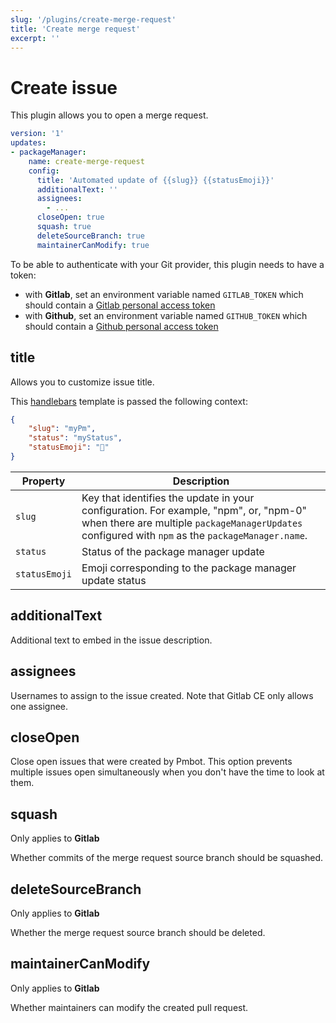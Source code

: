 ```yaml
---
slug: '/plugins/create-merge-request'
title: 'Create merge request'
excerpt: ''
---
```


# Create issue

This plugin allows you to open a merge request.

<div class="code-group" data-props='{ "lineNumbers": ["true"] }'>

````yaml
version: '1'
updates:
- packageManager:
    name: create-merge-request
    config:
      title: 'Automated update of {{slug}} {{statusEmoji}}'
      additionalText: ''
      assignees:
        - ...
      closeOpen: true
      squash: true
      deleteSourceBranch: true
      maintainerCanModify: true
````

</div>

To be able to authenticate with your Git provider, this plugin needs to have a token:
- with **Gitlab**, set an environment variable named `GITLAB_TOKEN` which should contain a [Gitlab personal access token](https://docs.gitlab.com/ee/user/profile/personal_access_tokens.html)
- with **Github**, set an environment variable named `GITHUB_TOKEN` which should contain a [Github personal access token](https://help.github.com/en/github/authenticating-to-github/creating-a-personal-access-token-for-the-command-line)

## title

Allows you to customize issue title.

This [handlebars](https://handlebarsjs.com/guide/#what-is-handlebars) template is passed the following context:

<div class="code-group" data-props='{ "lineNumbers": ["true"] }'>

```json
{
    "slug": "myPm",
    "status": "myStatus",
    "statusEmoji": "🚀"
}
```

</div>

| Property | Description |
| --- | --- |
| `slug` | Key that identifies the update in your configuration. For example, "npm", or, "npm-0" when there are multiple `packageManagerUpdates` configured with `npm` as the `packageManager.name`. |
| `status` | Status of the package manager update |
| `statusEmoji` |  Emoji corresponding to the package manager update status |

## additionalText

Additional text to embed in the issue description.

## assignees

Usernames to assign to the issue created. Note that Gitlab CE only allows one assignee.

## closeOpen

Close open issues that were created by Pmbot. This option prevents multiple issues open simultaneously when you don't have the time to look at them.

## squash

<div class="blockquote" data-props='{ "mod": "warning" }'>

Only applies to **Gitlab**

</div>

Whether commits of the merge request source branch should be squashed.

## deleteSourceBranch

<div class="blockquote" data-props='{ "mod": "warning" }'>

Only applies to **Gitlab**

</div>

Whether the merge request source branch should be deleted.

## maintainerCanModify

<div class="blockquote" data-props='{ "mod": "warning" }'>

Only applies to **Gitlab**

</div>

Whether maintainers can modify the created pull request.
